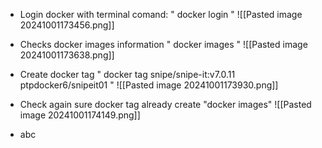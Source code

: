 - Login docker with terminal comand: " docker login " ![[Pasted image 20241001173456.png]]

- Checks docker images information " docker images " ![[Pasted image 20241001173638.png]]
  
- Create docker tag " docker tag snipe/snipe-it:v7.0.11 ptpdocker6/snipeit01 " ![[Pasted image 20241001173930.png]]

- Check again sure docker tag already create "docker images" ![[Pasted image 20241001174149.png]]
  
- abc